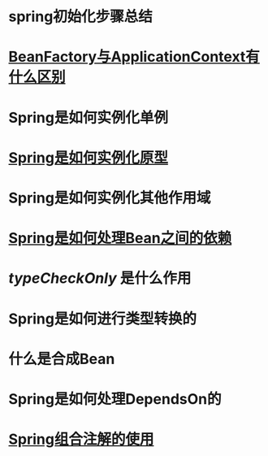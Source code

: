 # spring初始化步骤总结



# [BeanFactory与ApplicationContext有什么区别](applicationContext与BeanFactory的区别.md)





# Spring是如何实例化单例





# [Spring是如何实例化原型](springBeanScope/README.md)





# Spring是如何实例化其他作用域



# [Spring是如何处理Bean之间的依赖](spring解决循环依赖问题.md)



# *typeCheckOnly* 是什么作用





# Spring是如何进行类型转换的





# 什么是合成Bean



# Spring是如何处理DependsOn的





# [Spring组合注解的使用](spring组合注解.md)



